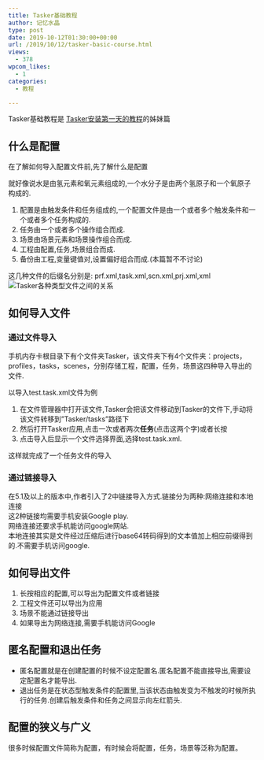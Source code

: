 ```yaml
---
title: Tasker基础教程
author: 记忆水晶
type: post
date: 2019-10-12T01:30:00+00:00
url: /2019/10/12/tasker-basic-course.html
views:
  - 378
wpcom_likes:
  - 1
categories:
  - 教程

---
```

Tasker基础教程是 [Tasker安装第一天的教程][1]的姊妹篇

## 什么是配置

在了解如何导入配置文件前,先了解什么是配置

就好像说水是由氢元素和氧元素组成的,一个水分子是由两个氢原子和一个氧原子构成的.

  1. 配置是由触发条件和任务组成的,一个配置文件是由一个或者多个触发条件和一个或者多个任务构成的.
  2. 任务由一个或者多个操作组合而成.
  3. 场景由场景元素和场景操作组合而成.
  4. 工程由配置,任务,场景组合而成.
  5. 备份由工程,变量键值对,设置偏好组合而成.(本篇暂不不讨论)

这几种文件的后缀名分别是: prf.xml,task.xml,scn.xml,prj.xml,xml  
![Tasker各种类型文件之间的关系][2] 

## 如何导入文件

### 通过文件导入

手机内存卡根目录下有个文件夹Tasker，该文件夹下有4个文件夹：projects，profiles，tasks，scenes，分别存储工程，配置，任务，场景这四种导入导出的文件.

以导入test.task.xml文件为例

  1. 在文件管理器中打开该文件,Tasker会把该文件移动到Tasker的文件下,手动将该文件转移到&#8221;Tasker/tasks&#8221;路径下
  2. 然后打开Tasker应用,点击一次或者两次**任务**(点击这两个字)或者长按
  3. 点击导入后显示一个文件选择界面,选择test.task.xml.

这样就完成了一个任务文件的导入

### 通过链接导入

在5.1及以上的版本中,作者引入了2中链接导入方式.链接分为两种:网络连接和本地连接  
这2种链接均需要手机安装Google play.  
网络连接还要求手机能访问google网站.  
本地连接其实是文件经过压缩后进行base64转码得到的文本值加上相应前缀得到的.不需要手机访问google.

## 如何导出文件

  1. 长按相应的配置,可以导出为配置文件或者链接
  2. 工程文件还可以导出为应用
  3. 场景不能通过链接导出
  4. 如果导出为网络连接,需要手机能访问Google

## 匿名配置和退出任务

  * 匿名配置就是在创建配置的时候不设定配置名.匿名配置不能直接导出,需要设定配置名才能导出.
  * 退出任务是在状态型触发条件的配置里,当该状态由触发变为不触发的时候所执行的任务.创建后触发条件和任务之间显示向左红箭头.

## 配置的狭义与广义

很多时候配置文件简称为配置，有时候会将配置，任务，场景等泛称为配置。

 [1]: http://taskerm.com/2019/05/03/what-to-do-after-install-tasker.html
 [2]: https://oss.taskerm.com/2020/10/Tasker%E5%90%84%E7%A7%8D%E7%B1%BB%E5%9E%8B%E6%96%87%E4%BB%B6%E4%B9%8B%E9%97%B4%E7%9A%84%E5%85%B3%E7%B3%BB.png!medium_large "Tasker各种类型文件之间的关系"